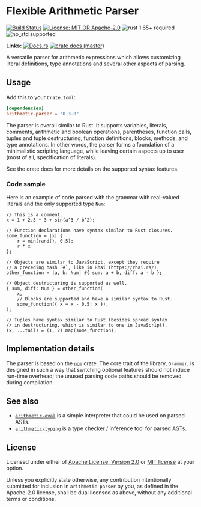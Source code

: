 # Flexible Arithmetic Parser

[![Build Status](https://github.com/slowli/arithmetic-parser/workflows/CI/badge.svg?branch=master)](https://github.com/slowli/arithmetic-parser/actions)
[![License: MIT OR Apache-2.0](https://img.shields.io/badge/License-MIT%2FApache--2.0-blue)](https://github.com/slowli/arithmetic-parser#license)
![rust 1.65+ required](https://img.shields.io/badge/rust-1.65+-blue.svg)
![no_std supported](https://img.shields.io/badge/no__std-tested-green.svg)

**Links:** [![Docs.rs](https://img.shields.io/docsrs/arithmetic-parser)](https://docs.rs/arithmetic-parser/)
[![crate docs (master)](https://img.shields.io/badge/master-yellow.svg?label=docs)](https://slowli.github.io/arithmetic-parser/arithmetic_parser/)

A versatile parser for arithmetic expressions which allows customizing literal definitions,
type annotations and several other aspects of parsing.

## Usage

Add this to your `Crate.toml`:

```toml
[dependencies]
arithmetic-parser = "0.3.0"
```

The parser is overall similar to Rust. It supports variables, literals, comments,
arithmetic and boolean operations, parentheses, function calls, tuples and tuple destructuring,
function definitions, blocks, methods, and type annotations.
In other words, the parser forms a foundation of a minimalistic scripting language,
while leaving certain aspects up to user (most of all, specification of literals).

See the crate docs for more details on the supported syntax features.

### Code sample

Here is an example of code parsed with the grammar with real-valued literals
and the only supported type `Num`:

```text
// This is a comment.
x = 1 + 2.5 * 3 + sin(a^3 / b^2);

// Function declarations have syntax similar to Rust closures.
some_function = |x| {
    r = min(rand(), 0.5);
    r * x
};

// Objects are similar to JavaScript, except they require
// a preceding hash `#`, like in Rhai (https://rhai.rs/).
other_function = |a, b: Num| #{ sum: a + b, diff: a - b };

// Object destructuring is supported as well.
{ sum, diff: Num } = other_function(
    x,
    // Blocks are supported and have a similar syntax to Rust.
    some_function({ x = x - 0.5; x }),
);

// Tuples have syntax similar to Rust (besides spread syntax
// in destructuring, which is similar to one in JavaScript).
(x, ...tail) = (1, 2).map(some_function);
```

## Implementation details

The parser is based on the [`nom`](https://docs.rs/nom/) crate. The core trait of the library,
`Grammar`, is designed in such a way that switching optional features
should not induce run-time overhead; the unused parsing code paths should be removed during
compilation.

## See also

- [`arithmetic-eval`] is a simple interpreter that could be used on parsed ASTs.
- [`arithmetic-typing`] is a type checker / inference tool for parsed ASTs.

## License

Licensed under either of [Apache License, Version 2.0](LICENSE-APACHE)
or [MIT license](LICENSE-MIT) at your option.

Unless you explicitly state otherwise, any contribution intentionally submitted
for inclusion in `arithmetic-parser` by you, as defined in the Apache-2.0 license,
shall be dual licensed as above, without any additional terms or conditions.

[`arithmetic-eval`]: https://crates.io/crates/arithmetic-eval
[`arithmetic-typing`]: https://crates.io/crates/arithmetic-typing
